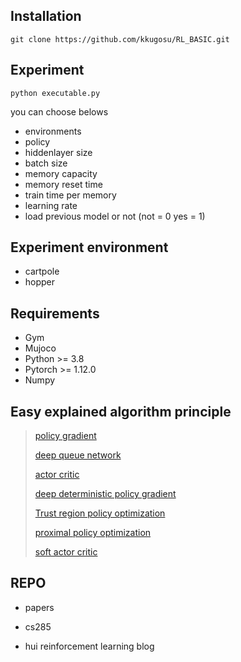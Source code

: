 ## Installation
```
git clone https://github.com/kkugosu/RL_BASIC.git
```
## Experiment
```
python executable.py
```
you can choose belows
* environments 
* policy 
* hiddenlayer size
* batch size
* memory capacity
* memory reset time
* train time per memory
* learning rate
* load previous model or not (not = 0 yes = 1)

## Experiment environment

* cartpole
* hopper


## Requirements

* Gym
* Mujoco
* Python >= 3.8 
* Pytorch >= 1.12.0
* Numpy


## Easy explained algorithm principle

> [policy gradient](https://github.com/kkugosu/RL_BASIC/blob/master/docs/pg.md)
>
> [deep queue network](https://github.com/kkugosu/RL_BASIC/blob/master/docs/dqn.md)
>
> [actor critic](https://github.com/kkugosu/RL_BASIC/blob/master/docs/ac.md)
>
> [deep deterministic policy gradient](https://github.com/kkugosu/RL_BASIC/blob/master/docs/ddpg.md)
>
> [Trust region policy optimization](https://github.com/kkugosu/RL_BASIC/blob/master/docs/trpo.md)
>
> [proximal policy optimization](https://github.com/kkugosu/RL_BASIC/blob/master/docs/ppo.md)
>
> [soft actor critic](https://github.com/kkugosu/RL_BASIC/blob/master/docs/sac.md)

## REPO

* papers

* cs285

* hui reinforcement learning blog
